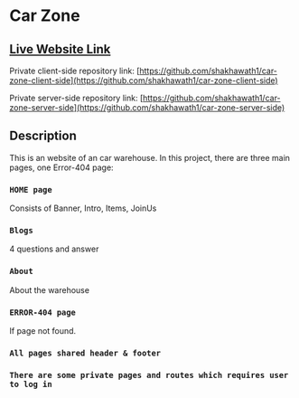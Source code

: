 # Car Zone

## [Live Website Link](https://car-zone-e9458.web.app/)

Private client-side repository link: [https://github.com/shakhawath1/car-zone-client-side](https://github.com/shakhawath1/car-zone-client-side)

Private server-side repository link: [https://github.com/shakhawath1/car-zone-server-side](https://github.com/shakhawath1/car-zone-server-side)

## Description
This is an website of an car warehouse.
In this project, there are three main pages, one Error-404 page:

### `HOME page`

Consists of Banner, Intro, Items, JoinUs

### `Blogs`

4 questions and answer

### `About`

About the warehouse

### `ERROR-404 page`

If page not found.

### `All pages shared header & footer`

### `There are some private pages and routes which requires user to log in`

